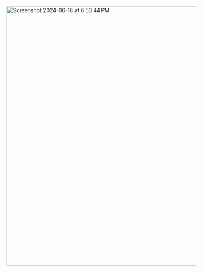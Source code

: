 <img width="686" alt="Screenshot 2024-06-18 at 6 53 44 PM" src="https://github.com/angeryrohan/8051-HEX-file-Flasher-for-MacOS/assets/29266591/c7ad6721-65a2-43e4-b4b1-81bdda0f1d08">
